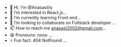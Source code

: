 - 👋 Hi, I’m @Anasastily
- 👀 I’m interested in  React.js...
- 🌱 I’m currently learning Front end...
- 💞️ I’m looking to collaborate on Fullstack developer ...
- 📫 How to reach me anasast2002@gmail.com...
- 😄 Pronouns: nooo ...
- ⚡ Fun fact: 404 NotFound ...

<!---
Anas4astily/Anas4astily is a ✨ special ✨ repository because its `README.md` (this file) appears on your GitHub profile.
You can click the Preview link to take a look at your changes.
--->
